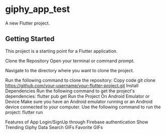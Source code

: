 # giphy_app_test

A new Flutter project.

## Getting Started

This project is a starting point for a Flutter application.

Clone the Repository
Open your terminal or command prompt.

Navigate to the directory where you want to clone the project.

Run the following command to clone the repository:
Copy code
git clone https://github.com/your-username/your-flutter-project.git
Install Dependencies
Run the following command to get the project's dependencies:
flutter pub get
Run the Project
On Android Emulator or Device
Make sure you have an Android emulator running or an Android device connected to your computer.
Use the following command to run the project:
flutter run

Features of App
Login/SignUp through Firebase authentication
Show Trending Giphy Data
Search GIFs
Favorite GIFs

